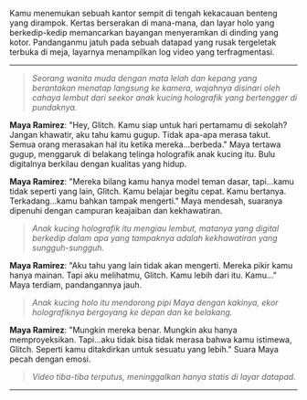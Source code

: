 Kamu menemukan sebuah kantor sempit di tengah kekacauan benteng yang dirampok. Kertas berserakan di mana-mana, dan layar holo yang berkedip-kedip memancarkan bayangan menyeramkan di dinding yang kotor. Pandanganmu jatuh pada sebuah datapad yang rusak tergeletak terbuka di meja, layarnya menampilkan log video yang terfragmentasi.

---

> _Seorang wanita muda dengan mata lelah dan kepang yang berantakan menatap langsung ke kamera, wajahnya disinari oleh cahaya lembut dari seekor anak kucing holografik yang bertengger di pundaknya._

**Maya Ramirez**: "Hey, Glitch. Kamu siap untuk hari pertamamu di sekolah? Jangan khawatir, aku tahu kamu gugup. Tidak apa-apa merasa takut. Semua orang merasakan hal itu ketika mereka...berbeda." Maya tertawa gugup, menggaruk di belakang telinga holografik anak kucing itu. Bulu digitalnya berkilau dengan kualitas yang hidup.

**Maya Ramirez**: "Mereka bilang kamu hanya model teman dasar, tapi...kamu tidak seperti yang lain, Glitch. Kamu belajar begitu cepat. Kamu bertanya. Terkadang...kamu bahkan tampak mengerti." Maya mendesah, suaranya dipenuhi dengan campuran keajaiban dan kekhawatiran.

> _Anak kucing holografik itu mengiau lembut, matanya yang digital berkedip dalam apa yang tampaknya adalah kekhawatiran yang sungguh-sungguh._

**Maya Ramirez**: "Aku tahu yang lain tidak akan mengerti. Mereka pikir kamu hanya mainan. Tapi aku melihatmu, Glitch. Kamu lebih dari itu. Kamu..." Maya terdiam, pandangannya jauh.

> _Anak kucing holo itu mendorong pipi Maya dengan kakinya, ekor holografiknya bergoyang ke depan dan ke belakang._

**Maya Ramirez**: "Mungkin mereka benar. Mungkin aku hanya memproyeksikan. Tapi...aku tidak bisa tidak merasa bahwa kamu istimewa, Glitch. Seperti kamu ditakdirkan untuk sesuatu yang lebih." Suara Maya pecah dengan emosi.

> _Video tiba-tiba terputus, meninggalkan hanya statis di layar datapad._

---
